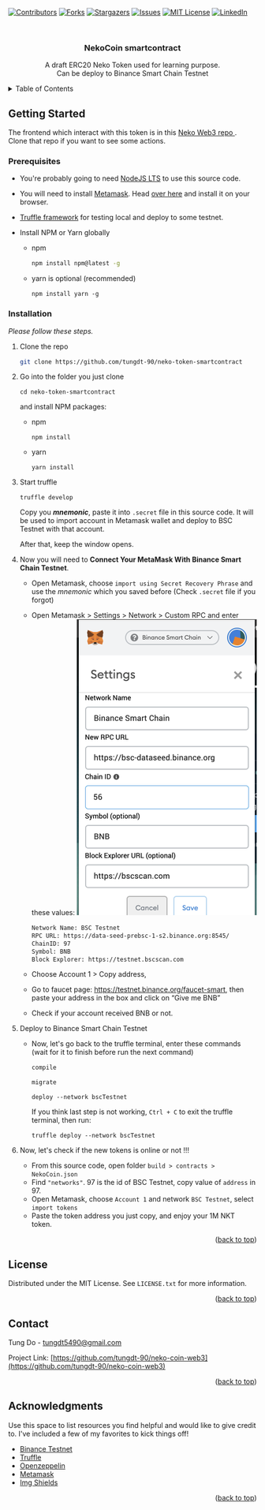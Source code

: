 <div id="top"></div>
<!--
*** Thanks for checking out the Best-README-Template. If you have a suggestion
*** that would make this better, please fork the repo and create a pull request
*** or simply open an issue with the tag "enhancement".
*** Don't forget to give the project a star!
*** Thanks again! Now go create something AMAZING! :D
-->



<!-- PROJECT SHIELDS -->
<!--
*** I'm using markdown "reference style" links for readability.
*** Reference links are enclosed in brackets [ ] instead of parentheses ( ).
*** See the bottom of this document for the declaration of the reference variables
*** for contributors-url, forks-url, etc. This is an optional, concise syntax you may use.
*** https://www.markdownguide.org/basic-syntax/#reference-style-links
-->
[![Contributors][contributors-shield]][contributors-url]
[![Forks][forks-shield]][forks-url]
[![Stargazers][stars-shield]][stars-url]
[![Issues][issues-shield]][issues-url]
[![MIT License][license-shield]][license-url]
[![LinkedIn][linkedin-shield]][linkedin-url]



<!-- PROJECT LOGO -->
<br />
<div align="center">

<h3 align="center">NekoCoin smartcontract</h3>

  <p align="center">
    A draft ERC20 Neko Token used for learning purpose.
    <br />
    Can be deploy to Binance Smart Chain Testnet
  </p>
</div>



<!-- TABLE OF CONTENTS -->
<details>
  <summary>Table of Contents</summary>
  <ol>
    <li>
      <a href="#getting-started">Getting Started</a>
      <ul>
        <li><a href="#prerequisites">Prerequisites</a></li>
        <li><a href="#installation">Installation</a></li>
      </ul>
    </li>
    <li><a href="#license">License</a></li>
    <li><a href="#contact">Contact</a></li>
    <li><a href="#acknowledgments">Acknowledgments</a></li>
  </ol>
</details>

<!-- GETTING STARTED -->
## Getting Started

The frontend which interact with this token is in this [Neko Web3 repo  ](https://github.com/tungdt-90/neko-coin-web3). Clone that repo if you want to see some actions.

### Prerequisites
- You're probably going to need [NodeJS LTS](https://nodejs.org/en/download/) to use this source code.
- You will need to install [Metamask](https://metamask.io/). Head [over here](https://metamask.io/download) and install it on your browser.
- [Truffle framework](https://trufflesuite.com/) for testing local and deploy to some testnet.

- Install NPM or Yarn globally
  * npm
    ```sh
    npm install npm@latest -g
    ```
  * yarn is optional (recommended)
    ```
    npm install yarn -g
    ```

### Installation

_Please follow these steps._

1. Clone the repo
   ```sh
   git clone https://github.com/tungdt-90/neko-token-smartcontract
   ```
2. Go into the folder you just clone
    ```
    cd neko-token-smartcontract
    ``` 
   and install NPM packages:

   * npm
     ```
     npm install
     ```
   * yarn
     ```
     yarn install
     ```
3. Start truffle
    ```
    truffle develop
    ```
    Copy you _**mnemonic**_, paste it into `.secret` file in this source code. It will be used to import account in Metamask wallet and deploy to BSC Testnet with that account.
    
    After that, keep the window opens.
4. Now you will need to **Connect Your MetaMask With Binance Smart Chain Testnet**.
   
   - Open Metamask, choose `import using Secret Recovery Phrase` and use the *mnemonic* which you saved before (Check `.secret` file if you forgot)
   
   - Open Metamask > Settings > Network > Custom RPC and enter these values:
     ![img.png](img.png)
     ```
     Network Name: BSC Testnet
     RPC URL: https://data-seed-prebsc-1-s2.binance.org:8545/
     ChainID: 97
     Symbol: BNB
     Block Explorer: https://testnet.bscscan.com
     ```
   - Choose Account 1 > Copy address,
   - Go to faucet page: https://testnet.binance.org/faucet-smart, then paste your address in the box and click on “Give me BNB”
   - Check if your account received BNB or not.
5. Deploy to Binance Smart Chain Testnet
    - Now, let's go back to the truffle terminal, enter these commands (wait for it to finish before run the next command) 
      ```
      compile
      ```
      ```
      migrate
      ```
      ```
      deploy --network bscTestnet
      ```
      If you think last step is not working, `Ctrl + C` to exit the truffle terminal, then run:
      ```
      truffle deploy --network bscTestnet
      ```
6. Now, let's check if the new tokens is online or not !!!
    - From this source code, open folder `build > contracts > NekoCoin.json`
    - Find `"networks"`. 97 is the id of BSC Testnet, copy value of `address` in 97.
    - Open Metamask, choose `Account 1` and network `BSC Testnet`, select `import tokens`
    - Paste the token address you just copy, and enjoy your 1M NKT token.
    

<p align="right">(<a href="#top">back to top</a>)</p>

<!-- LICENSE -->
## License

Distributed under the MIT License. See `LICENSE.txt` for more information.

<p align="right">(<a href="#top">back to top</a>)</p>



<!-- CONTACT -->
## Contact

Tung Do - [tungdt5490@gmail.com](mailto:tungdt5490@gmail.com)

Project Link: [https://github.com/tungdt-90/neko-coin-web3](https://github.com/tungdt-90/neko-coin-web3)

<p align="right">(<a href="#top">back to top</a>)</p>

<!-- ACKNOWLEDGMENTS -->
## Acknowledgments

Use this space to list resources you find helpful and would like to give credit to. I've included a few of my favorites to kick things off!

* [Binance Testnet](https://testnet.binance.org/en/)
* [Truffle](https://www.trufflesuite.com/)
* [Openzeppelin](https://openzeppelin.com/)
* [Metamask](https://metamask.io/)
* [Img Shields](https://shields.io)

<p align="right">(<a href="#top">back to top</a>)</p>



<!-- MARKDOWN LINKS & IMAGES -->
<!-- https://www.markdownguide.org/basic-syntax/#reference-style-links -->
[contributors-shield]: https://img.shields.io/github/contributors/tungdt-90/neko-coin-web3.svg?style=for-the-badge
[contributors-url]: https://github.com/tungdt-90/neko-coin-web3/graphs/contributors
[forks-shield]: https://img.shields.io/github/forks/tungdt-90/neko-coin-web3.svg?style=for-the-badge
[forks-url]: https://github.com/tungdt-90/neko-coin-web3/network/members
[stars-shield]: https://img.shields.io/github/stars/tungdt-90/neko-coin-web3.svg?style=for-the-badge
[stars-url]: https://github.com/tungdt-90/neko-coin-web3/stargazers
[issues-shield]: https://img.shields.io/github/issues/tungdt-90/neko-coin-web3.svg?style=for-the-badge
[issues-url]: https://github.com/tungdt-90/neko-coin-web3/issues
[license-shield]: https://img.shields.io/github/license/tungdt-90/neko-coin-web3.svg?style=for-the-badge
[license-url]: https://github.com/tungdt-90/neko-coin-web3/blob/master/LICENSE.txt
[linkedin-shield]: https://img.shields.io/badge/-LinkedIn-black.svg?style=for-the-badge&logo=linkedin&colorB=555
[linkedin-url]: https://www.linkedin.com/in/tungdt90/
